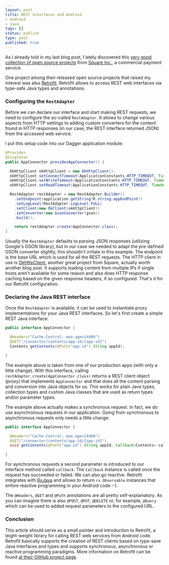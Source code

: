 ```yaml
---
layout: post
title: REST Interfaces and Android
- android
- java
tags: []
status: publish
type: post
published: true
---
```

As I already told in my last blog post, I lately discovered this [very good collection of open source projects](http://square.github.io/) from [Square Inc.](https://squareup.com/), a commercial payment service. 

One project among their released open source projects that raised my interest was also [Retrofit](https://github.com/square/retrofit). Retrofit allows to access REST web interfaces via type-safe Java types and annotations.

### Configuring the `RestAdapter`

Before we can declare our interface and start making REST requests, we need to configure the so-called `RestAdapter`. It allows to change various aspects from HTTP settings to adding custom converters for the content found in HTTP responses (in our case, the REST interface returned JSON) from the accessed web service.

I put this setup code into our Dagger application module:

```java
@Provides
@Singleton
public AppConnector providesAppConnector() {

  OkHttpClient okHttpClient = new OkHttpClient();
  okHttpClient.setConnectTimeout(ApplicationConstants.HTTP_TIMEOUT, TimeUnit.MILLISECONDS);
  okHttpClient.setWriteTimeout(ApplicationConstants.HTTP_TIMEOUT, TimeUnit.MILLISECONDS);
  okHttpClient.setReadTimeout(ApplicationConstants.HTTP_TIMEOUT, TimeUnit.MILLISECONDS);

  RestAdapter restAdapter = new RestAdapter.Builder()
    .setEndpoint(application.getString(R.string.appEndPoint))
    .setLogLevel(RestAdapter.LogLevel.FULL)
    .setClient(new OkClient(okHttpClient))
    .setConverter(new GsonConverter(gson))
    .build();

    return restAdapter.create(AppConnector.class);
}
```

Usually the `RestAdapter` defaults to parsing JSON responses (utilizing Google's GSON library), but in our case we needed to adapt the pre-defined GSON converter slightly, this shouldn't irritate in this example. The endpoint is the base URL which is used for all the REST requests. The HTTP client in use is [OkHttpClient](http://square.github.io/okhttp/), another great project from Square, actually worth another blog post. It supports loading content from multiple IPs if single hosts aren't available for some reason and also does HTTP response caching based on the given response headers, if so configured. That's it for our Retrofit configuration.

### Declaring the Java REST interface

Once the `RestAdapter` is available, it can be used to instantiate proxy implementations for your Java REST interfaces. So let's first create a simple REST Java interface:

```java
public interface AppConnector {

  @Headers("Cache-Control: max-age=14400")
  @GET("/connector/contents/app-id/{app-id}")
  Contents getContents(@Path("app-id") String appId);

}
```

The example above is taken from one of our production apps (with only a little change). With this interface, calling `restAdapter.create(AppConnector.class)` returns a REST client object (proxy) that implements `AppConnector` and that does all the content parsing and conversion into Java objects for us. This works for plain Java types, collection types and custom Java classes that are used as return types and/or parameter types.

The example above actually makes a synchronous request. In fact, we do use asynchronous requests in our application. Going from synchronous to asynchronous requests only needs a little change:

```java
public interface AppConnector {

  @Headers("Cache-Control: max-age=14400")
  @GET("/connector/contents/app-id/{app-id}")
  void getContents(@Path("app-id") String appId, Callback<Contents> callback);

}
```

For aynchronous requests a second parameter is introduced to our interface method called `callback`. The `Callback` instance is called once the request has succeeded or failed. We can also go reactive. Retrofit integrates with [RxJava](https://github.com/ReactiveX/RxJava) and allows to return `rx.Observable` instances that enfore reactive programming in your Android code :-).

The `@Headers`, `@GET` and `@Path` annotations are all pretty self-explainatory. As you can imagine there is also `@POST`, `@PUT`, `@DELETE` or, for example, `@Query` which can be used to added request parameters to the configured URL.


### Conclusion

This article should serve as a small pointer and introduction to Retrofit, a leight-weight library for calling REST web services from Android code. Retrofit basically supports the creation of REST clients based on type-save Java interfaces and types and supports synchronous, asynchronous or reactive programming paradigms. More information on Retrofit can be found [at their GitHub project page](http://square.github.io/retrofit/).
